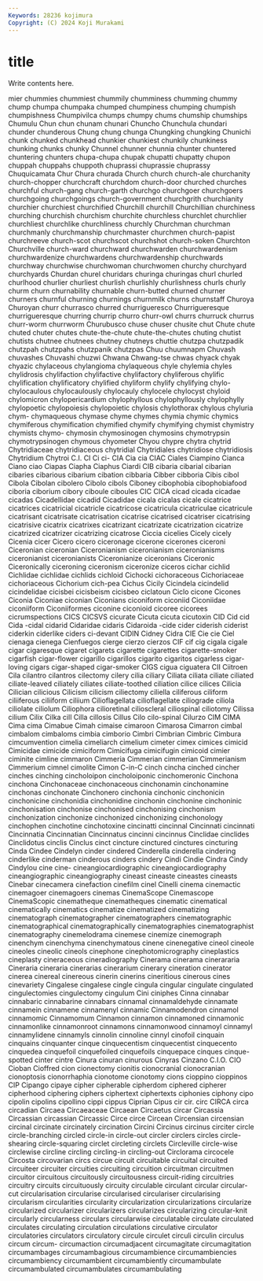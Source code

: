 ```yaml
---
Keywords: 28236 kojimura
Copyright: (C) 2024 Koji Murakami
---
```


# title

Write contents here.



mier chummies chummiest chummily chumminess chumming chummy chump
chumpa chumpaka chumped chumpiness chumping chumpish chumpishness Chumpivilca chumps chumpy
chums chumship chumships Chumulu Chun chun chunam chunari Chuncho Chunchula
chundari chunder chunderous Chung chung chunga Chungking chungking Chunichi chunk
chunked chunkhead chunkier chunkiest chunkily chunkiness chunking chunks chunky Chunnel
chunner chunnia chunter chuntered chuntering chunters chupa-chupa chupak chupatti chupatty
chupon chuppah chuppahs chuppoth chuprassi chuprassie chuprassy Chuquicamata Chur Chura
churada Church church church-ale churchanity church-chopper churchcraft churchdom church-door churched
churches churchful church-gang church-garth churchgo churchgoer churchgoers churchgoing churchgoings church-government
churchgrith churchianity churchier churchiest churchified Churchill churchill Churchillian churchiness churching
churchish churchism churchite churchless churchlet churchlier churchliest churchlike churchliness churchly
Churchman churchman churchmanly churchmanship churchmaster churchmen church-papist churchreeve church-scot churchscot
churchshot church-soken Churchton Churchville church-ward churchward churchwarden churchwardenism churchwardenize churchwardens
churchwardenship churchwards churchway churchwise churchwoman churchwomen churchy churchyard churchyards Churdan
churel churidars churinga churingas churl churled churlhood churlier churliest churlish
churlishly churlishness churls churly churm churn churnability churnable churn-butted churned
churner churners churnful churning churnings churnmilk churns churnstaff Churoya Churoyan
churr churrasco churred churrigueresco Churrigueresque churrigueresque churring churrip churro churr-owl
churrs churruck churrus churr-worm churrworm Churubusco chuse chuser chusite chut
Chute chute chuted chuter chutes chute-the-chute chute-the-chutes chuting chutist chutists
chutnee chutnees chutney chutneys chuttie chutzpa chutzpadik chutzpah chutzpahs chutzpanik
chutzpas Chuu chuumnapm Chuvash chuvashes Chuvashi chuzwi Chwana Chwang-tse chwas
chyack chyak chyazic chylaceous chylangioma chylaqueous chyle chylemia chyles chylidrosis
chylifaction chylifactive chylifactory chyliferous chylific chylification chylificatory chylified chyliform chylify
chylifying chylo- chylocaulous chylocaulously chylocauly chylocele chylocyst chyloid chylomicron chylopericardium
chylophyllous chylophyllously chylophylly chylopoetic chylopoiesis chylopoietic chylosis chylothorax chylous chyluria
chym- chymaqueous chymase chyme chymes chymia chymic chymics chymiferous chymification
chymified chymify chymifying chymist chymistry chymists chymo- chymosin chymosinogen chymosins
chymotrypsin chymotrypsinogen chymous chyometer Chyou chypre chytra chytrid Chytridiaceae chytridiaceous
chytridial Chytridiales chytridiose chytridiosis Chytridium Chytroi C.I. CI Ci ci-
CIA Cia cia CIAC Ciales Ciampino Cianca Ciano ciao Ciapas
Ciapha Ciaphus Ciardi CIB cibaria cibarial cibarian cibaries cibarious cibarium
cibation cibbaria Cibber cibboria Cibis cibol Cibola Cibolan cibolero Cibolo
cibols Ciboney cibophobia cibophobiafood ciboria ciborium cibory ciboule ciboules CIC
CICA cicad cicada cicadae cicadas Cicadellidae cicadid Cicadidae cicala cicalas
cicale cicatrice cicatrices cicatricial cicatricle cicatricose cicatricula cicatriculae cicatricule cicatrisant
cicatrisate cicatrisation cicatrise cicatrised cicatriser cicatrising cicatrisive cicatrix cicatrixes cicatrizant
cicatrizate cicatrization cicatrize cicatrized cicatrizer cicatrizing cicatrose Ciccia cicelies Cicely
cicely Cicenia cicer Cicero cicero ciceronage cicerone cicerones ciceroni Ciceronian
ciceronian Ciceronianism ciceronianism ciceronianisms ciceronianist ciceronianists Ciceronianize ciceronians Ciceronic Ciceronically
ciceroning ciceronism ciceronize ciceros cichar cichlid Cichlidae cichlidae cichlids cichloid
Cichocki cichoraceous Cichoriaceae cichoriaceous Cichorium cich-pea Cichus Cicily Cicindela cicindelid
cicindelidae cicisbei cicisbeism cicisbeo ciclatoun Ciclo cicone Cicones Ciconia Ciconiae
ciconian Ciconians ciconiform ciconiid Ciconiidae ciconiiform Ciconiiformes ciconine ciconioid cicoree
cicorees cicrumspections CICS CICSVS cicurate Cicuta cicuta cicutoxin CID Cid
cid Cida -cidal cidarid Cidaridae cidaris Cidaroida -cide cider ciderish
ciderist ciderkin ciderlike ciders ci-devant CIDIN Cidney Cidra CIE Cie
cie Ciel cienaga cienega Cienfuegos cierge cierzo cierzos CIF cif
cig cigala cigale cigar cigaresque cigaret cigarets cigarette cigarettes cigarette-smoker
cigarfish cigar-flower cigarillo cigarillos cigarito cigaritos cigarless cigar-loving cigars cigar-shaped
cigar-smoker CIGS cigua ciguatera CII Ciitroen Cila cilantro cilantros cilectomy
cilery cilia ciliary Ciliata ciliata ciliate ciliated ciliate-leaved ciliately ciliates
ciliate-toothed ciliation cilice cilices Cilicia Cilician cilicious Cilicism cilicism ciliectomy
ciliella ciliferous ciliform ciliiferous ciliiform ciliium Cilioflagellata cilioflagellate ciliograde ciliola
ciliolate ciliolum Ciliophora cilioretinal cilioscleral ciliospinal ciliotomy Cilissa cilium Cilix
Cilka cill Cilla cillosis Cillus Cilo cilo-spinal Cilurzo CIM CIMA
Cima cima Cimabue Cimah cimaise cimaroon Cimarosa Cimarron cimbal cimbalom
cimbaloms cimbia cimborio Cimbri Cimbrian Cimbric Cimbura cimcumvention cimelia cimeliarch
cimelium cimeter cimex cimices cimicid Cimicidae cimicide cimiciform Cimicifuga cimicifugin
cimicoid cimier ciminite cimline cimmaron Cimmeria Cimmerian cimmerian Cimmerianism Cimmerium
cimnel cimolite Cimon C-in-C cinch cincha cinched cincher cinches cinching
cincholoipon cincholoiponic cinchomeronic Cinchona cinchona Cinchonaceae cinchonaceous cinchonamin cinchonamine cinchonas
cinchonate Cinchonero cinchonia cinchonic cinchonicin cinchonicine cinchonidia cinchonidine cinchonin cinchonine
cinchoninic cinchonisation cinchonise cinchonised cinchonising cinchonism cinchonization cinchonize cinchonized cinchonizing
cinchonology cinchophen cinchotine cinchotoxine cincinatti cincinnal Cincinnati cincinnati Cincinnatia Cincinnatian
Cincinnatus cincinni cincinnus Cinclidae cinclides Cinclidotus cinclis Cinclus cinct cincture
cinctured cinctures cincturing Cinda Cindee Cindelyn cinder cindered Cinderella cinderella
cindering cinderlike cinderman cinderous cinders cindery Cindi Cindie Cindra Cindy
Cindylou cine cine- cineangiocardiographic cineangiocardiography cineangiographic cineangiography cineast cineaste cineastes
cineasts Cinebar cinecamera cinefaction cinefilm cinel Cinelli cinema cinemactic cinemagoer
cinemagoers cinemas CinemaScope Cinemascope CinemaScopic cinematheque cinematheques cinematic cinematical cinematically
cinematics cinematize cinematized cinematizing cinematograph cinematographer cinematographers cinematographic cinematographical cinematographically
cinematographies cinematographist cinematography cinemelodrama cinemese cinemize cinemograph cinenchym cinenchyma cinenchymatous
cinene cinenegative cineol cineole cineoles cineolic cineols cinephone cinephotomicrography cineplastics
cineplasty cineraceous cineradiography Cinerama cinerama cinerararia Cineraria cineraria cinerarias cinerarium
cinerary cineration cinerator cinerea cinereal cinereous cinerin cinerins cineritious cinerous
cines cinevariety Cingalese cingalese cingle cingula cingular cingulate cingulated cingulectomies
cingulectomy cingulum Cini ciniphes Cinna cinnabar cinnabaric cinnabarine cinnabars cinnamal
cinnamaldehyde cinnamate cinnamein cinnamene cinnamenyl cinnamic Cinnamodendron cinnamol cinnamomic Cinnamomum
Cinnamon cinnamon cinnamoned cinnamonic cinnamonlike cinnamonroot cinnamons cinnamonwood cinnamoyl cinnamyl
cinnamylidene cinnamyls cinnolin cinnoline cinnyl cinofoil cinquain cinquains cinquanter cinque
cinquecentism cinquecentist cinquecento cinquedea cinquefoil cinquefoiled cinquefoils cinquepace cinques cinque-spotted
cinter cintre Cinura cinuran cinurous Cinyras Cinzano C.I.O. CIO Cioban
Cioffred cion cionectomy cionitis cionocranial cionocranian cionoptosis cionorrhaphia cionotome cionotomy
cions cioppino cioppinos CIP Cipango cipaye cipher cipherable cipherdom ciphered
cipherer cipherhood ciphering ciphers ciphertext ciphertexts ciphonies ciphony cipo cipolin
cipolins cipollino cippi cippus Ciprian Cipus cir cir. circ CIRCA
circa circadian Circaea Circaeaceae Circaean Circaetus circar Circassia Circassian circassian
Circassic Circe circe Circean Circensian circensian circinal circinate circinately circination
Circini Circinus circinus circiter circle circle-branching circled circle-in circle-out circler
circlers circles circle-shearing circle-squaring circlet circleting circlets Circleville circle-wise circlewise
circline circling circling-in circling-out Circlorama circocele Circosta circovarian circs circue
circuit circuitable circuital circuited circuiteer circuiter circuities circuiting circuition circuitman
circuitmen circuitor circuitous circuitously circuitousness circuit-riding circuitries circuitry circuits circuituously
circuity circulable circulant circular circular-cut circularisation circularise circularised circulariser circularising
circularism circularities circularity circularization circularizations circularize circularized circularizer circularizers circularizes
circularizing circular-knit circularly circularness circulars circularwise circulatable circulate circulated circulates
circulating circulation circulations circulative circulator circulatories circulators circulatory circule circulet
circuli circulin circulus circum circum- circumaction circumadjacent circumagitate circumagitation circumambages
circumambagious circumambience circumambiencies circumambiency circumambient circumambiently circumambulate circumambulated circumambulates circumambulating
